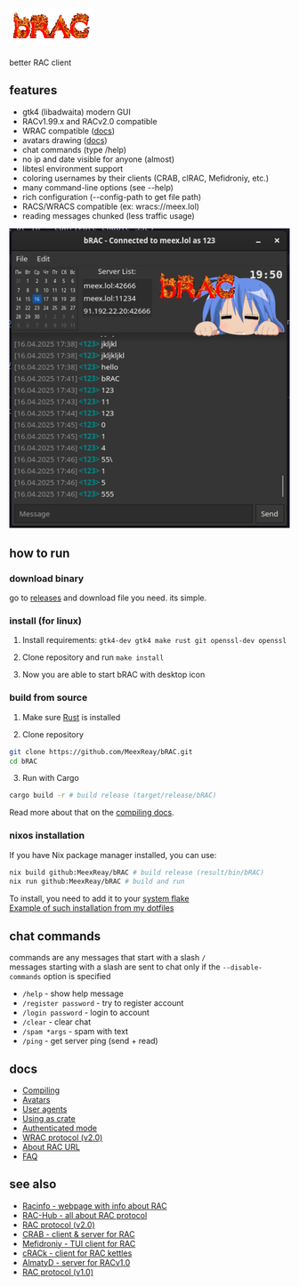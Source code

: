 # ![logo](misc/logo.gif)
<!--
[<img src="https://github.com/user-attachments/assets/f2be5caa-6246-4a6a-9bee-2b53086f9afb" height="30">]()
[<img src="https://github.com/user-attachments/assets/4d35191d-1dbc-4391-a761-6ae7f76ba7af" height="30">]()
[<img src="https://img.shields.io/badge/Bitcoin-000?style=for-the-badge&logo=bitcoin&logoColor=white">](https://meex.lol/bitcoin)
-->

better RAC client

## features

- gtk4 (libadwaita) modern GUI
- RACv1.99.x and RACv2.0 compatible
- WRAC compatible ([docs](docs/wrac.md))
- avatars drawing ([docs](docs/avatars.md))
- chat commands (type /help)
- no ip and date visible for anyone (almost)
- libtesl environment support
- coloring usernames by their clients (CRAB, clRAC, Mefidroniy, etc.)
- many command-line options (see --help)
- rich configuration (--config-path to get file path)
- RACS/WRACS compatible (ex: wracs://meex.lol)
- reading messages chunked (less traffic usage)

![screenshot](misc/image.png)

## how to run

### download binary

go to [releases](https://github.com/MeexReay/bRAC/releases/latest) and download file you need. its simple.

### install (for linux)

1. Install requirements: `gtk4-dev gtk4 make rust git openssl-dev openssl`

2. Clone repository and run `make install`

3. Now you are able to start bRAC with desktop icon

### build from source

1. Make sure [Rust](https://www.rust-lang.org/tools/install) is installed

2. Clone repository
```bash
git clone https://github.com/MeexReay/bRAC.git
cd bRAC
```

3. Run with Cargo
```bash
cargo build -r # build release (target/release/bRAC)
```

Read more about that on the [compiling docs](docs/compiling.md).

### nixos installation

If you have Nix package manager installed, you can use:

```bash
nix build github:MeexReay/bRAC # build release (result/bin/bRAC)
nix run github:MeexReay/bRAC # build and run
```

To install, you need to add it to your [system flake](https://nixos.wiki/wiki/flakes#Using_nix_flakes_with_NixOS) \
[Example of such installation from my dotfiles](https://git.meex.lol/MeexReay/dotfiles-nix/commit/ea4c8f18a54da8ae2d260bc714873a877f8e79e0)

## chat commands

commands are any messages that start with a slash `/` \
messages starting with a slash are sent to chat only if the `--disable-commands` option is specified

- `/help` - show help message
- `/register password` - try to register account
- `/login password` - login to account
- `/clear` - clear chat
- `/spam *args` - spam with text
- `/ping` - get server ping (send + read)

## docs

- [Compiling](docs/compiling.md)
- [Avatars](docs/avatars.md)
- [User agents](docs/user_agents.md)
- [Using as crate](docs/crate.md)
- [Authenticated mode](docs/auth_mode.md)
- [WRAC protocol (v2.0)](docs/wrac.md)
- [About RAC URL](docs/url.md)
- [FAQ](docs/faq.md)

## see also

- [Racinfo - webpage with info about RAC](https://racinfo.meex.lol/)
- [RAC-Hub - all about RAC protocol](https://meexreay.github.io/RAC-Hub/)
- [RAC protocol (v2.0)](https://gitea.bedohswe.eu.org/pixtaded/crab#rac-protocol)
- [CRAB - client & server for RAC](https://gitea.bedohswe.eu.org/pixtaded/crab)
- [Mefidroniy - TUI client for RAC](https://github.com/OctoBanon-Main/mefedroniy-client)
- [cRACk - client for RAC kettles](https://github.com/pansangg/cRACk)
- [AlmatyD - server for RACv1.0](https://gitea.bedohswe.eu.org/bedohswe/almatyd)
- [RAC protocol (v1.0)](https://bedohswe.eu.org/text/rac/protocol.md.html)
